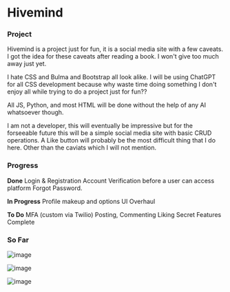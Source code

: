 # Hivemind

### Project

Hivemind is a project just for fun, it is a social media site with a few caveats. I got the idea for these caveats after reading a book. I won't give too much away just yet. 

I hate CSS and Bulma and Bootstrap all look alike. I will be using ChatGPT for all CSS development because why waste time doing something I don't enjoy all while trying to do a project just for fun??

All JS, Python, and most HTML will be done without the help of any AI whatsoever though. 

I am not a developer, this will eventually be impressive but for the forseeable future this will be a simple social media site with basic CRUD operations. A Like button will probably be the most difficult thing that I do here. Other than the caviats which I will not mention. 

### Progress
**Done**
Login & Registration
Account Verification before a user can access platform
Forgot Password.

**In Progress**
Profile makeup and options
UI Overhaul

**To Do**
MFA (custom via Twilio)
Posting, Commenting Liking
Secret Features
Complete 

### So Far

![image](https://github.com/lramseyIV/hivemind/assets/101740856/3d801628-06f1-44cc-8807-5e4ef510162e)

![image](https://github.com/lramseyIV/hivemind/assets/101740856/227ff7a8-a9b4-4b47-9348-360290929326)

![image](https://github.com/lramseyIV/hivemind/assets/101740856/0817b43d-7d74-49a8-a695-a647683f401d)


